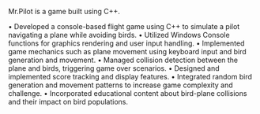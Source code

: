Mr.Pilot is a game built using C++.

• Developed a console-based flight game using C++ to simulate a pilot navigating a plane while avoiding birds.
• Utilized Windows Console functions for graphics rendering and user input handling.
• Implemented game mechanics such as plane movement using keyboard input and bird generation and movement.
• Managed collision detection between the plane and birds, triggering game over scenarios.
• Designed and implemented score tracking and display features.
• Integrated random bird generation and movement patterns to increase game complexity and challenge.
• Incorporated educational content about bird-plane collisions and their impact on bird populations.
